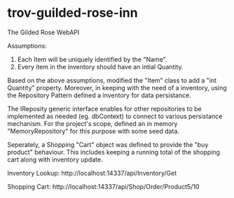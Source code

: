 # trov-guilded-rose-inn
The Gilded Rose WebAPI

Assumptions:
1. Each Item will be uniquely identified by the "Name".
2. Every item in the inventory should have an intial Quantity.

Based on the above assumptions, modified the "Item" class to add a "int Quantity" property. Moreover, in keeping with the need of a inventory, using the Repository Pattern defined a inventory for data persistance.

The IReposity<T> generic interface enables for other repositories to be implemented as needed (eg. dbContext) to connect to various persistance mechanism. For the project's scope, defined an in memory "MemoryRepository" for this purpose with some seed data.

Seperately, a Shopping "Cart" object was defined to provide the "buy product" behaviour. This includes keeping a running total of the shopping cart along with inventory update.

Inventory Lookup: http://localhost:14337/api/Inventory/Get

Shopping Cart: http://localhost:14337/api/Shop/Order/Product5/10


